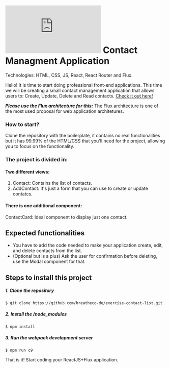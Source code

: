 # ![alt text](https://assets.breatheco.de/apis/img/images.php?blob&random&cat=icon&tags=breathecode,32) Contact Managment Application 

Technologies: HTML, CSS, JS, React, React Router and Flux.

Hello! It is time to start doing professional front-end applications. This time
we will be creating a small contact management application that allows users to:
Create, Update, Delete and Read contacts. [Check it out here!](https://projects.breatheco.de/json?slug=contact-list&preview)

***Please use the Flux architecture for this:*** The Flux architecture is one of the most used proposal for web application architetures.

### How to start?

Clone the repository with the boilerplate, it contains no real functionalities 
but it has 99.99% of the HTML/CSS that you'll need for the project, 
allowing you to focus on the functionality.

### The project is divided in: 

#### Two different views: 

1. Contact: Contains the list of contacts.
2. AddContact: It's just a form that you can use to create or update contatcs.

#### There is one additional component:
ContactCard: Ideal component to display just one contact.

## Expected functionalities

- You have to add the code needed to make your application create, edit, 
and delete contacts from the list.
- (Optional but is a plus) Ask the user for confirmation before deleting, use the 
Modal component for that.

## Steps to install this project

##### 1. Clone the repository
```
$ git clone https://github.com/breatheco-de/exercise-contact-list.git
```
##### 2. Install the /node_modules
```
$ npm install
```
##### 3. Run the webpack development server
```
$ npm run c9
```

That is it! Start coding your ReactJS+Flux application.
